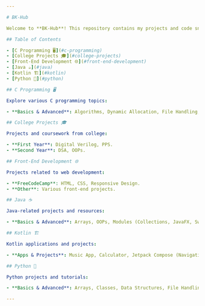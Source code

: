 ```yaml
---

# BK-Hub

Welcome to **BK-Hub**! This repository contains my projects and code snippets across various programming languages and technologies. Navigate the sections below to explore different categories.

## Table of Contents

- [C Programming 🖥️](#c-programming)
- [College Projects 🎓](#college-projects)
- [Front-End Development 🌐](#front-end-development)
- [Java ☕](#java)
- [Kotlin 🏗️](#kotlin)
- [Python 🐍](#python)

## C Programming 🖥️

Explore various C programming topics:

- **Basics & Advanced**: Algorithms, Dynamic Allocation, File Handling, Functions, Pointers, Searching, Sorting, Structures.

## College Projects 🎓

Projects and coursework from college:

- **First Year**: Digital Verilog, PPS.
- **Second Year**: DSA, OOPs.

## Front-End Development 🌐

Projects related to web development:

- **FreeCodeCamp**: HTML, CSS, Responsive Design.
- **Other**: Various front-end projects.

## Java ☕

Java-related projects and resources:

- **Basics & Advanced**: Arrays, OOPs, Modules (Collections, JavaFX, Swing).

## Kotlin 🏗️

Kotlin applications and projects:

- **Apps & Projects**: Music App, Calculator, Jetpack Compose (Navigation, Unit Converter).

## Python 🐍

Python projects and tutorials:

- **Basics & Advanced**: Arrays, Classes, Data Structures, File Handling, Intern Projects, Lambda, Mini Projects, Modules (Tkinter, NumPy, etc.).

---
```


